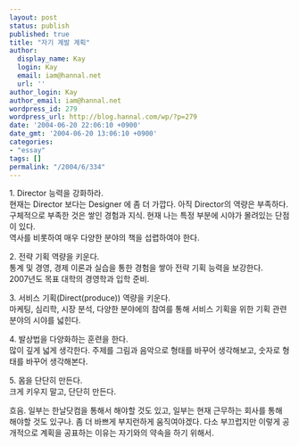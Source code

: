 ```yaml
---
layout: post
status: publish
published: true
title: "자기 계발 계획"
author:
  display_name: Kay
  login: Kay
  email: iam@hannal.net
  url: ''
author_login: Kay
author_email: iam@hannal.net
wordpress_id: 279
wordpress_url: http://blog.hannal.com/wp/?p=279
date: '2004-06-20 22:06:10 +0900'
date_gmt: '2004-06-20 13:06:10 +0900'
categories:
- "essay"
tags: []
permalink: "/2004/6/334"
---
```

<p>1. Director 능력을 강화하라.<br />
현재는 Director 보다는 Designer 에 좀 더 가깝다. 아직 Director의 역량은 부족하다. 구체적으로 부족한 것은 쌓인 경험과 지식. 현재 나는 특정 부분에 시야가 몰려있는 단점이 있다.<br />
역사를 비롯하여 매우 다양한 분야의 책을 섭렵하여야 한다.</p>
<p>2. 전략 기획 역량을 키운다.<br />
통계 및 경영, 경제 이론과 실습을 통한 경험을 쌓아 전략 기획 능력을 보강한다.<br />
2007년도 목표 대학의 경영학과 입학 준비.</p>
<p>3. 서비스 기획(Direct(produce)) 역량을 키운다.<br />
마케팅, 심리학, 시장 분석, 다양한 분야에의 참여를 통해 서비스 기획을 위한 기획 관련 분야의 시야를 넓힌다.</p>
<p>4. 발상법을 다양화하는 훈련을 한다.<br />
많이 깊게 넓게 생각한다. 주제를 그림과 음악으로 형태를 바꾸어 생각해보고, 숫자로 형태를 바꾸어 생각해본다.</p>
<p>5. 몸을 단단히 만든다.<br />
크게 키우지 말고, 단단히 만든다.</p>
<p>흐음. 일부는 한날닷컴을 통해서 해야할 것도 있고, 일부는 현재 근무하는 회사를 통해 해야할 것도 있구나. 좀 더 바쁘게 부지런하게 움직여야겠다. 다소 부끄럽지만 이렇게 공개적으로 계획을 공표하는 이유는 자기와의 약속을 하기 위해서.</p>
